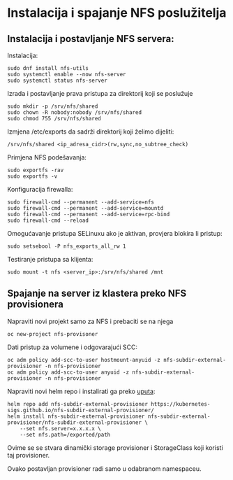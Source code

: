 # Instalacija i spajanje NFS poslužitelja


## Instalacija i postavljanje NFS servera:

Instalacija:
```
sudo dnf install nfs-utils
sudo systemctl enable --now nfs-server
sudo systemctl status nfs-server
```
Izrada i postavljanje prava pristupa za direktorij koji se poslužuje
```
sudo mkdir -p /srv/nfs/shared
sudo chown -R nobody:nobody /srv/nfs/shared
sudo chmod 755 /srv/nfs/shared
```

Izmjena /etc/exports da sadrži direktorij koji želimo dijeliti:

```
/srv/nfs/shared <ip_adresa_cidr>(rw,sync,no_subtree_check)
```

Primjena NFS podešavanja:

```
sudo exportfs -rav
sudo exportfs -v
```

Konfiguracija firewalla:

```
sudo firewall-cmd --permanent --add-service=nfs
sudo firewall-cmd --permanent --add-service=mountd
sudo firewall-cmd --permanent --add-service=rpc-bind
sudo firewall-cmd --reload
```

Omogućavanje pristupa SELinuxu ako je aktivan, provjera blokira li pristup:

```
sudo setsebool -P nfs_exports_all_rw 1
```

Testiranje pristupa sa klijenta:

```
sudo mount -t nfs <server_ip>:/srv/nfs/shared /mnt
```

## Spajanje na server iz klastera preko NFS provisionera


Napraviti novi projekt samo za NFS i prebaciti se na njega

```
oc new-project nfs-provisoner
```

Dati pristup za volumene i odgovarajući SCC:

```
oc adm policy add-scc-to-user hostmount-anyuid -z nfs-subdir-external-provisioner -n nfs-provisioner
oc adm policy add-scc-to-user anyuid -z nfs-subdir-external-provisioner -n nfs-provisioner

```

Napraviti novi helm repo i instalirati ga preko [uputa](https://github.com/kubernetes-sigs/nfs-subdir-external-provisioner):

```
helm repo add nfs-subdir-external-provisioner https://kubernetes-sigs.github.io/nfs-subdir-external-provisioner/
helm install nfs-subdir-external-provisioner nfs-subdir-external-provisioner/nfs-subdir-external-provisioner \
    --set nfs.server=x.x.x.x \
    --set nfs.path=/exported/path
```
Ovime se se stvara dinamički storage provisioner i StorageClass koji koristi taj provisioner.

Ovako postavljan provisioner radi samo u odabranom namespaceu.


